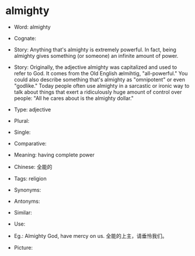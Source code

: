 # almighty

- Word: almighty
- Cognate: 
- Story: Anything that's almighty is extremely powerful. In fact, being almighty gives something (or someone) an infinite amount of power.
- Story: Originally, the adjective almighty was capitalized and used to refer to God. It comes from the Old English ælmihtig, "all-powerful." You could also describe something that's almighty as "omnipotent" or even "godlike." Today people often use almighty in a sarcastic or ironic way to talk about things that exert a ridiculously huge amount of control over people: "All he cares about is the almighty dollar."

- Type: adjective
- Plural: 
- Single: 
- Comparative: 
- Meaning: having complete power
- Chinese: 全能的
- Tags: religion
- Synonyms: 
- Antonyms: 
- Similar: 
- Use: 
- Eg.: Almighty God, have mercy on us. 全能的上主，请垂怜我们。
- Picture: 

